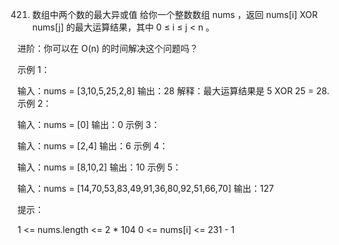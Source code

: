 421. 数组中两个数的最大异或值
给你一个整数数组 nums ，返回 nums[i] XOR nums[j] 的最大运算结果，其中 0 ≤ i ≤ j < n 。

进阶：你可以在 O(n) 的时间解决这个问题吗？

 

示例 1：

输入：nums = [3,10,5,25,2,8]
输出：28
解释：最大运算结果是 5 XOR 25 = 28.
示例 2：

输入：nums = [0]
输出：0
示例 3：

输入：nums = [2,4]
输出：6
示例 4：

输入：nums = [8,10,2]
输出：10
示例 5：

输入：nums = [14,70,53,83,49,91,36,80,92,51,66,70]
输出：127
 

提示：

1 <= nums.length <= 2 * 104
0 <= nums[i] <= 231 - 1